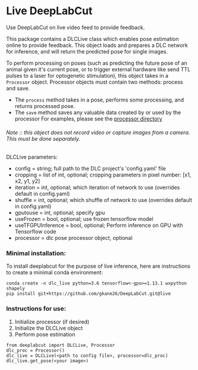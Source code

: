 # Live DeepLabCut

Use DeepLabCut on live video feed to provide feedback.

This package contains a DLCLive class which enables pose estimation online to provide feedback. This object loads and prepares a DLC network for inference, and will return the predicted pose for single images.

To perform processing on poses (such as predicting the future pose of an animal given it's current pose, or to trigger external hardware like send TTL pulses to a laser for optogenetic stimulation), this object takes in a `Processor` object. Processor objects must contain two methods: process and save.
- The `process` method takes in a pose, performs some processing, and returns processed pose.
- The `save` method saves any valuable data created by or used by the processor
For examples, please see the [processor directory](processor)

###### Note :: this object does not record video or capture images from a camera. This must be done separately.

DLCLive parameters:
  - config = string; full path to the DLC project's 'config.yaml' file
  - cropping = list of int, optional; cropping parameters in pixel number: [x1, x2, y1, y2]
  - iteration = int, optional; which iteration of network to use (overrides default in config.yaml)
  - shuffle = int, optional; which shuffle of network to use (overrides default in config.yaml)
  - gputouse = int, optional; specify gpu
  - useFrozen = bool, optional; use frozen tensorflow model
  - useTFGPUInference = bool, optional; Perform inference on GPU with Tensorflow code
  - processor = dlc pose processor object, optional

### Minimal installation:

To install deeplabcut for the purpose of live inference, here are instructions to create a minimal conda environment:

```
conda create -n dlc_live python=3.6 tensorflow<-gpu>=1.13.1 wxpython shapely
pip install git+https://github.com/gkane26/DeepLabCut.git@live
```

### Instructions for use:

1. Initialize processor (if desired)
2. Initialize the DLCLive object
3. Perform pose estimation

```
from deeplabcut import DLCLive, Processor
dlc_proc = Processor()
dlc_live = DLCLive(<path to config file>, processor=dlc_proc)
dlc_live.get_pose(<your image>)
```

